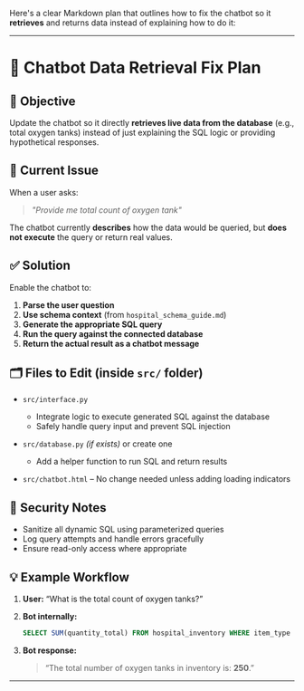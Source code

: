 Here's a clear Markdown plan that outlines how to fix the chatbot so it **retrieves** and returns data instead of explaining how to do it:

---

# 🔧 Chatbot Data Retrieval Fix Plan

## 🎯 Objective

Update the chatbot so it directly **retrieves live data from the database** (e.g., total oxygen tanks) instead of just explaining the SQL logic or providing hypothetical responses.

## 🧩 Current Issue

When a user asks:

> *"Provide me total count of oxygen tank"*

The chatbot currently **describes** how the data would be queried, but **does not execute** the query or return real values.

## ✅ Solution

Enable the chatbot to:

1. **Parse the user question**
2. **Use schema context** (from `hospital_schema_guide.md`)
3. **Generate the appropriate SQL query**
4. **Run the query against the connected database**
5. **Return the actual result as a chatbot message**

## 🗂️ Files to Edit (inside `src/` folder)

* `src/interface.py`

  * Integrate logic to execute generated SQL against the database
  * Safely handle query input and prevent SQL injection
* `src/database.py` *(if exists)* or create one

  * Add a helper function to run SQL and return results
* `src/chatbot.html` – No change needed unless adding loading indicators

## 🔐 Security Notes

* Sanitize all dynamic SQL using parameterized queries
* Log query attempts and handle errors gracefully
* Ensure read-only access where appropriate

## 💡 Example Workflow

1. **User:** “What is the total count of oxygen tanks?”
2. **Bot internally:**

   ```sql
   SELECT SUM(quantity_total) FROM hospital_inventory WHERE item_type = 'oxygen_tank';
   ```
3. **Bot response:**

   > “The total number of oxygen tanks in inventory is: **250**.”

---

